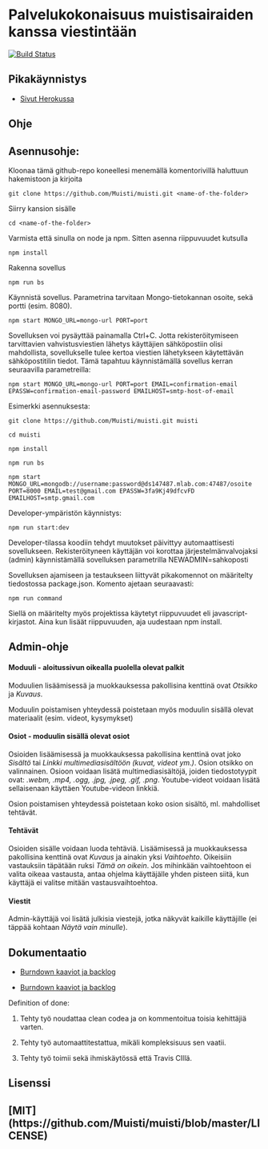 
# Palvelukokonaisuus muistisairaiden kanssa viestintään
[![Build Status](https://travis-ci.org/Muisti/muisti.svg?branch=master)](https://travis-ci.org/Muisti/muisti)

## Pikakäynnistys

- [Sivut Herokussa](https://ohtumuisti.herokuapp.com/)

## Ohje

## Asennusohje:

Kloonaa tämä github-repo koneellesi menemällä komentorivillä haluttuun hakemistoon ja kirjoita

`git clone https://github.com/Muisti/muisti.git <name-of-the-folder>`

Siirry kansion sisälle

`cd <name-of-the-folder>`

Varmista että sinulla on node ja npm. Sitten asenna riippuvuudet kutsulla

`npm install`

Rakenna sovellus 

`npm run bs`
  
Käynnistä sovellus. Parametrina tarvitaan Mongo-tietokannan osoite, sekä portti (esim. 8080). 

`npm start MONGO_URL=mongo-url PORT=port`

Sovelluksen voi pysäyttää painamalla Ctrl+C.
Jotta rekisteröitymiseen tarvittavien vahvistusviestien lähetys käyttäjien sähköpostiin olisi mahdollista, 
sovellukselle tulee kertoa viestien lähetykseen käytettävän sähköpostitilin tiedot.
Tämä tapahtuu käynnistämällä sovellus kerran seuraavilla parametreilla:

`npm start MONGO_URL=mongo-url PORT=port EMAIL=confirmation-email EPASSW=confirmation-email-password EMAILHOST=smtp-host-of-email`

Esimerkki asennuksesta:
```
git clone https://github.com/Muisti/muisti.git muisti

cd muisti

npm install

npm run bs

npm start MONGO_URL=mongodb://username:password@ds147487.mlab.com:47487/osoite PORT=8000 EMAIL=test@gmail.com EPASSW=3fa9Kj49dfcvFD EMAILHOST=smtp.gmail.com
```
Developer-ympäristön käynnistys:

`npm run start:dev`  
  
Developer-tilassa koodiin tehdyt muutokset päivittyy automaattisesti sovellukseen.
Rekisteröityneen käyttäjän voi korottaa järjestelmänvalvojaksi (admin) käynnistämällä sovelluksen parametrilla NEWADMIN=sahkoposti

Sovelluksen ajamiseen ja testaukseen liittyvät pikakomennot on määritelty tiedostossa package.json.
Komento ajetaan seuraavasti:

`npm run command`

Siellä on määritelty myös projektissa käytetyt riippuvuudet eli javascript-kirjastot. Aina kun lisäät riippuvuuden,
aja uudestaan npm install. 

## Admin-ohje

#### Moduuli - aloitussivun oikealla puolella olevat palkit

Moduulien lisäämisessä ja muokkauksessa pakollisina kenttinä ovat *Otsikko* ja *Kuvaus*.

Moduulin poistamisen yhteydessä poistetaan myös moduulin sisällä olevat materiaalit (esim. videot, kysymykset)

#### Osiot - moduulin sisällä olevat osiot

Osioiden lisäämisessä ja muokkauksessa pakollisina kenttinä ovat joko *Sisältö* tai *Linkki multimediasisältöön (kuvat, videot ym.)*. Osion otsikko on valinnainen. Osioon voidaan lisätä multimediasisältöjä, joiden tiedostotyypit ovat: *.webm, .mp4, .ogg, .jpg, .jpeg, .gif, .png*. Youtube-videot voidaan lisätä sellaisenaan käyttäen Youtube-videon linkkiä.

Osion poistamisen yhteydessä poistetaan koko osion sisältö, ml. mahdolliset tehtävät.

#### Tehtävät

Osioiden sisälle voidaan luoda tehtäviä. Lisäämisessä ja muokkauksessa pakollisina kenttinä ovat *Kuvaus* ja ainakin yksi *Vaihtoehto*. Oikeisiin vastauksiin täpätään ruksi *Tämä on oikein*. Jos mihinkään vaihtoehtoon ei valita oikeaa vastausta, antaa ohjelma käyttäjälle yhden pisteen siitä, kun käyttäjä ei valitse mitään vastausvaihtoehtoa. 

#### Viestit

Admin-käyttäjä voi lisätä julkisia viestejä, jotka näkyvät kaikille käyttäjille (ei täppää kohtaan *Näytä vain minulle*).


## Dokumentaatio
- [Burndown kaaviot ja backlog](https://docs.google.com/spreadsheets/d/1NisT05P_gyy_HbcJHzDIGEkS4Vf98-G_iQiY2LTDpFw/edit?usp=sharing)

- [Burndown kaaviot ja backlog](https://docs.google.com/spreadsheets/d/1NisT05P_gyy_HbcJHzDIGEkS4Vf98-G_iQiY2LTDpFw/edit?usp=sharing)

Definition of done:

1. Tehty työ noudattaa clean codea ja on kommentoitua toisia kehittäjiä varten.
 
2. Tehty työ automaattitestattua, mikäli kompleksisuus sen vaatii.

3. Tehty työ toimii sekä ihmiskäytössä että Travis CIllä.

## Lisenssi

<H2>[MIT](https://github.com/Muisti/muisti/blob/master/LICENSE)

